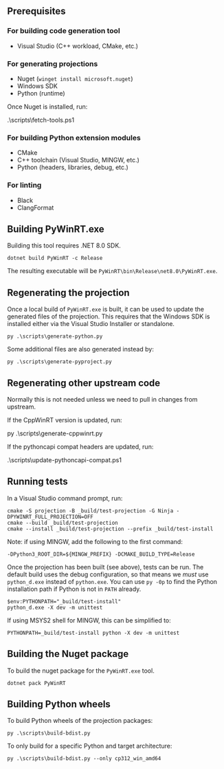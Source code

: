 

## Prerequisites

### For building code generation tool

- Visual Studio (C++ workload, CMake, etc.)

### For generating projections

- Nuget (`winget install microsoft.nuget`)
- Windows SDK
- Python (runtime)

Once Nuget is installed, run:

   .\scripts\fetch-tools.ps1

### For building Python extension modules

- CMake
- C++ toolchain (Visual Studio, MINGW, etc.)
- Python (headers, libraries, debug, etc.)

### For linting

- Black
- ClangFormat

## Building PyWinRT.exe

Building this tool requires .NET 8.0 SDK.

    dotnet build PyWinRT -c Release

The resulting executable will be `PyWinRT\bin\Release\net8.0\PyWinRT.exe`.


## Regenerating the projection

Once a local build of `PyWinRT.exe` is built, it can be used to update
the generated files of the projection. This requires that the Windows SDK is
installed either via the Visual Studio Installer or standalone.

    py .\scripts\generate-python.py

Some additional files are also generated instead by:

    py .\scripts\generate-pyproject.py

## Regenerating other upstream code

Normally this is not needed unless we need to pull in changes from upstream.

If the CppWinRT version is updated, run:

   py .\scripts\generate-cppwinrt.py

If the pythoncapi compat headers are updated, run:

   .\scripts\update-pythoncapi-compat.ps1

## Running tests

In a Visual Studio command prompt, run:

    cmake -S projection -B _build/test-projection -G Ninja -DPYWINRT_FULL_PROJECTION=OFF
    cmake --build _build/test-projection
    cmake --install _build/test-projection --prefix _build/test-install

Note: if using MINGW, add the following to the first command:

    -DPython3_ROOT_DIR=${MINGW_PREFIX} -DCMAKE_BUILD_TYPE=Release

Once the projection has been built (see above), tests can be run. The default
build uses the debug configuration, so that means we _must_ use `python_d.exe`
instead of `python.exe`. You can use `py -0p` to find the Python installation
path if Python is not in `PATH` already.

    $env:PYTHONPATH="_build/test-install"
    python_d.exe -X dev -m unittest

If using MSYS2 shell for MINGW, this can be simplified to:

    PYTHONPATH=_build/test-install python -X dev -m unittest

## Building the Nuget package

To build the nuget package for the `PyWinRT.exe` tool.

    dotnet pack PyWinRT

## Building Python wheels

To build Python wheels of the projection packages:

    py .\scripts\build-bdist.py

To only build for a specific Python and target architecture:

    py .\scripts\build-bdist.py --only cp312_win_amd64
